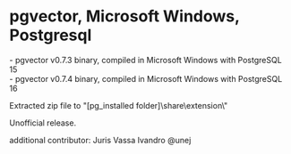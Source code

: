 # pgvector, Microsoft Windows, Postgresql
<p></p>
- pgvector v0.7.3 binary, compiled in Microsoft Windows with PostgreSQL 15 <br>
- pgvector v0.7.4 binary, compiled in Microsoft Windows with PostgreSQL 16
<p></p>
Extracted zip file to "[pg_installed folder]\share\extension\"<br>
<p></p>
Unofficial release.
<br><p></p>
additional contributor: Juris Vassa Ivandro @unej
